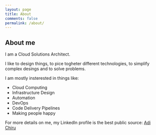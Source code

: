 ```yaml
---
layout: page
title: About
comments: false
permalink: /about/
---
```


## About me

I am a Cloud Solutions Architect.

I like to design things, to pice togheter different technologies, to simplify complex desings and to solve problems.

I am mostly insterested in things like:

* Cloud Computing
* Infrastructure Design
* Automation
* DevOps
* Code Delivery Pipelines
* Making people happy


For more details on me, my LinkedIn profile is the best public source: [Adi Chiru](https://ca.linkedin.com/in/adichiru)

